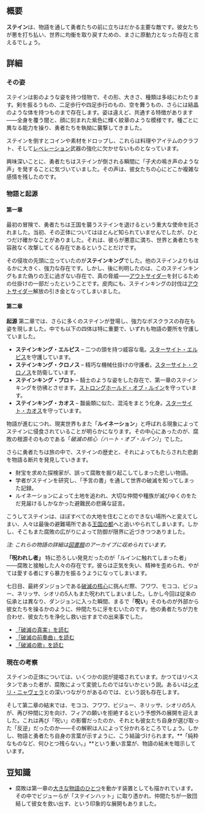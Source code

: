 <!-- title: ステインと腐敗 -->
<!-- quote: 普通は見知らぬ奴が部屋に入ってきて、いきなり殴ってきたりはしない。 -->
<!-- chapters: -1 -->
<!-- images: (ステイン全景 #1), (ステイン全景 #2), (ステイン コンセプトアート), (チャプター1トレーラーのステイン) --->
<!-- model: false -->

## 概要

**ステイン**は、物語を通して勇者たちの前に立ちはだかる主要な敵です。彼女たちが悪を打ち払い、世界に均衡を取り戻すための、まさに原動力となった存在と言えるでしょう。

## 詳細

### その姿

ステインは影のような姿を持つ怪物で、その形、大きさ、種類は多岐にわたります。剣を振るうもの、二足歩行や四足歩行のもの、空を舞うもの、さらには結晶のような体を持つものまで存在します。姿は違えど、共通する特徴があります――全身を覆う闇と、顔に刻まれた紫色に輝く紋章のような模様です。種ごとに異なる能力を操り、勇者たちを執拗に襲撃してきました。

ステインを倒すとコインや素材をドロップし、これらは料理やアイテムのクラフト、そして[レベレーション](#entry:revelations-entry)武器の強化に欠かせないものとなっています。

興味深いことに、勇者たちはステインが倒される瞬間に「子犬の鳴き声のような声」を発することに気づいていました。その声は、彼女たちの心にどこか複雑な感情を残したのです。

### 物語と起源

#### 第一章

最初の冒険で、勇者たちは王国を襲うステインを退けるという重大な使命を託されました。当初、その正体についてはほとんど知られていませんでしたが、ひとつだけ確かなことがありました。それは、彼らが悪意に満ち、世界と勇者たちを容赦なく攻撃してくる存在であるということだけです。

その侵攻の先頭に立っていたのが**ステインキング**でした。他のステインよりもはるかに大きく、強力な存在です。しかし、後に判明したのは、このステインキングもまた偽りの王に過ぎない存在で、真の脅威――[アウトサイダー](#entry:outsider-entry)を封じるための仕掛けの一部だったということです。皮肉にも、ステインキングの討伐は[アウトサイダー](#entry:outsider-entry)解放の引き金となってしまいました。

#### 第二章

**起源**
第二章では、さらに多くのステインが登場し、強力なボスクラスの存在も姿を現しました。中でも以下の四体は特に重要で、いずれも物語の要所を守護していました。

- **ステインキング・エルピス** – 二つの頭を持つ威容な竜。[スターサイト・エルピス](#entry:star-site-elpis-entry)を守護しています。
- **ステインキング・クロノス** – 精巧な機械仕掛けの守護者。[スターサイト・クロノス](#entry:star-site-chronos-entry)を防衛しています。
- **ステインキング・プロト** – 騎士のような姿をした存在で、第一章のステインキングを彷彿とさせます。[ストロングホールド・オブ・ルイン](#entry:stronghold-of-ruin-entry)を守っています。
- **ステインキング・カオス** – 齧歯類に似た、混沌をまとう化身。[スターサイト・カオス](#entry:star-site-chaos-entry)を守っています。

物語が進むにつれ、現実世界もまた「**ルイネーション**」と呼ばれる現象によってステインに侵食されていることが明らかになります。その中心にあったのが、腐敗の根源そのものである「_破滅の核心（ハート・オブ・ルイン）_」でした。

さらに勇者たちは旅の中で、ステインの歴史と、それによってもたらされた悲劇を物語る断片を発見していきます。

- 財宝を求めた探検家が、誤って腐敗を掘り起こしてしまった悲しい物語。
- 学者がステインを研究し、「予言の書」を通して世界の破滅を知ってしまった記録。
- ルイネーションによって土地を追われ、大切な仲間や種族が滅びゆくのをただ見届けるしかなかった避難民の悲痛な証言。

こうしてステインは、ほぼすべての大地を住むことのできない場所へと変えてしまい、人々は最後の避難場所である[王国の都](#entry:libestal-ancient-entry)へと追いやられてしまいます。しかし、そこもまた腐敗の広がりによって防御が限界に近づきつつありました。

_注: これらの物語の詳細は[図書館](#entry:library-entry)のアーカイブに収められています。_

**「呪われし者」**
特に恐ろしい発見だったのが「ルインに触れてしまった者」――腐敗と接触した人々の存在です。彼らは正気を失い、精神を歪められ、やがては愛する者にすら暴力を振るうようになってしまいます。

七日目、最終ダンジョンである[破滅の核心](#entry:heart-of-ruin-entry)に挑んだ際、フワワ、モココ、ビジュー、ネリッサ、シオリの5人もまた呪われてしまいました。しかし今回は従来の伝承とは異なり、ダンジョンに入った瞬間、まるで「**呪い**」そのものが外部から彼女たちを操るかのように、仲間たちに牙をむいたのです。他の勇者たちが力を合わせ、彼女たちを浄化し救い出すまでの出来事でした。

- [「破滅の真実」を読む](#text:the-truth-of-ruin)
- [「破滅の前奏曲」を読む](#text:prelude-of-ruin)
- [「破滅の歌」を読む](#text:song-of-ruin)

### 現在の考察

ステインの正体については、いくつかの説が提唱されています。かつてはリベスタンであった者が、腐敗によって変貌したのではないかという説。あるいは[シオリ・ニャヴェラ](https://www.reddit.com/r/Hololive/comments/1fbq036/enreco_theory_about_the-stains/)との深いつながりがあるのでは、という説も存在します。

そして第二章の結末では、モココ、フワワ、ビジュー、ネリッサ、シオリの5人が、再び仲間に刃を向け、フィアの願いを拒絶するという予想外の展開を迎えました。これは再び「呪い」の影響だったのか、それとも彼女たち自身が選び取った「反逆」だったのか――その解釈は人によって分かれるところでしょう。しかし、物語と勇者たち自身の言葉が示すように、こう結論づけられます。**「純粋なものなど、何ひとつ残らない。」**という重い言葉が、物語の結末を暗示しています。

## 豆知識

- 腐敗は第一章の[大きな物語のひとつ](#entry:the-corruption-entry)を動かす装置としても描かれています。その中でビジューらが「ステインハット」に取り憑かれ、仲間たちが一致団結して彼女を救い出す、という印象的な展開もありました。

